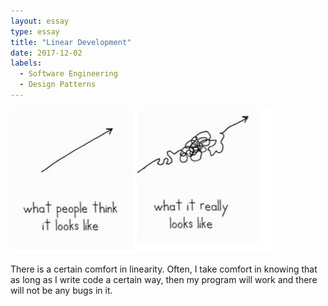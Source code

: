 ```yaml
---
layout: essay
type: essay
title: "Linear Development"
date: 2017-12-02
labels:
  - Software Engineering
  - Design Patterns
---
```


<img class="ui right floated medium image" src="../images/non-linear.jpeg">

There is a certain comfort in linearity. Often, I take comfort in knowing that as long as I write code a certain way, then my program will work and there will not be any bugs in it.
